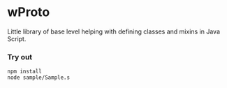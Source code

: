 # wProto

Little library of base level helping with defining classes and mixins in Java Script.

### Try out
```
npm install
node sample/Sample.s
```










